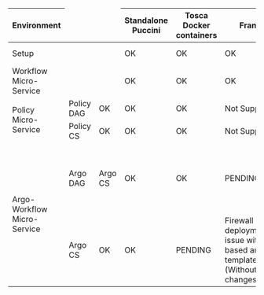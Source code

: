 <table>
  <thead>
    <tr>
      <th>Environment</th>
	  <td></td>
	  <td></td>
      <th>Standalone Puccini</th>
      <th>Tosca Docker containers</th>
      <th>Frankfurt</th>
	  <th colspan="2">Honolulu</th>
    </tr>
  </thead>
  <tbody>
    <tr>
      <td>Setup</td>
	  <td></td>
	  <td></td>
      <td>OK</td>
      <td>OK</td>
      <td>OK</td>
	  <td>Not Supported</td>
	  <td>Not Supported</td>
    </tr>
    <tr>
      <td>Workflow Micro-Service</td>
	  <td></td>
	  <td></td>
	  <td>OK</td>
	  <td>OK</td>
	  <td>OK</td>
	  <td>Not Supported</td>
	  <td>Not Supported</td>
    </tr>
    <tr>
      <td rowspan="2">Policy Micro-Service</td>
	  <td>Policy DAG</td>
	  <td>OK</td>
	  <td>OK</td>
	  <td>OK</td>
	  <td>Not Supported</td>
	  <td>Not Supported</td>
    </tr>
	<tr>
	  <td>Policy CS</td>
	  <td>OK</td>
	  <td>OK</td>
	  <td>OK</td>
	  <td>Not Supported</td>
	  <td>Not Supported</td>
    </tr>
	<tr>
      <td rowspan="2">Argo-Workflow Micro-Service</td>
	  <td>Argo DAG</td>
	  <td>Argo CS</td>
	  <td>OK</td>
	  <td>OK</td>
	  <td>PENDING</td>
	  <td>Firewall model deployment issue with DAG based argo-template (Withoutreposure changes)</td>
	  <td>PENDING</td>
    </tr>
	<tr>
	  <td>Argo CS</td>
	  <td>OK</td>
	  <td>OK</td>
	  <td>PENDING</td>
	  <td>Firewall model deployment issue with DAG based argo-template (Withoutreposure changes)</td>
	  <td>PENDING</td>
    </tr>
  </tbody>
</table>
